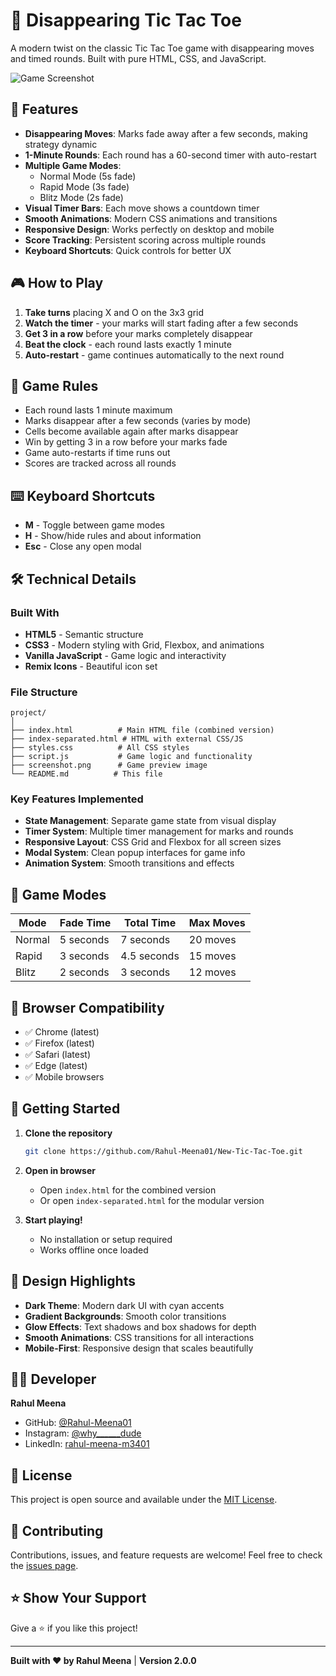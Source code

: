 # 🎯 Disappearing Tic Tac Toe

A modern twist on the classic Tic Tac Toe game with disappearing moves and timed rounds. Built with pure HTML, CSS, and JavaScript.

![Game Screenshot](screenshot.png)

## 🚀 Features

- **Disappearing Moves**: Marks fade away after a few seconds, making strategy dynamic
- **1-Minute Rounds**: Each round has a 60-second timer with auto-restart
- **Multiple Game Modes**: 
  - Normal Mode (5s fade)
  - Rapid Mode (3s fade) 
  - Blitz Mode (2s fade)
- **Visual Timer Bars**: Each move shows a countdown timer
- **Smooth Animations**: Modern CSS animations and transitions
- **Responsive Design**: Works perfectly on desktop and mobile
- **Score Tracking**: Persistent scoring across multiple rounds
- **Keyboard Shortcuts**: Quick controls for better UX

## 🎮 How to Play

1. **Take turns** placing X and O on the 3x3 grid
2. **Watch the timer** - your marks will start fading after a few seconds
3. **Get 3 in a row** before your marks completely disappear
4. **Beat the clock** - each round lasts exactly 1 minute
5. **Auto-restart** - game continues automatically to the next round

## 🎯 Game Rules

- Each round lasts 1 minute maximum
- Marks disappear after a few seconds (varies by mode)
- Cells become available again after marks disappear
- Win by getting 3 in a row before your marks fade
- Game auto-restarts if time runs out
- Scores are tracked across all rounds

## ⌨️ Keyboard Shortcuts

- **M** - Toggle between game modes
- **H** - Show/hide rules and about information
- **Esc** - Close any open modal

## 🛠️ Technical Details

### Built With
- **HTML5** - Semantic structure
- **CSS3** - Modern styling with Grid, Flexbox, and animations
- **Vanilla JavaScript** - Game logic and interactivity
- **Remix Icons** - Beautiful icon set

### File Structure
```
project/
│
├── index.html          # Main HTML file (combined version)
├── index-separated.html # HTML with external CSS/JS
├── styles.css          # All CSS styles
├── script.js           # Game logic and functionality
├── screenshot.png      # Game preview image
└── README.md          # This file
```

### Key Features Implemented
- **State Management**: Separate game state from visual display
- **Timer System**: Multiple timer management for marks and rounds
- **Responsive Layout**: CSS Grid and Flexbox for all screen sizes
- **Modal System**: Clean popup interfaces for game info
- **Animation System**: Smooth transitions and effects

## 🌟 Game Modes

| Mode | Fade Time | Total Time | Max Moves |
|------|-----------|------------|-----------|
| Normal | 5 seconds | 7 seconds | 20 moves |
| Rapid | 3 seconds | 4.5 seconds | 15 moves |
| Blitz | 2 seconds | 3 seconds | 12 moves |

## 📱 Browser Compatibility

- ✅ Chrome (latest)
- ✅ Firefox (latest)
- ✅ Safari (latest)
- ✅ Edge (latest)
- ✅ Mobile browsers

## 🚀 Getting Started

1. **Clone the repository**
   ```bash
   git clone https://github.com/Rahul-Meena01/New-Tic-Tac-Toe.git
   ```

2. **Open in browser**
   - Open `index.html` for the combined version
   - Or open `index-separated.html` for the modular version

3. **Start playing!**
   - No installation or setup required
   - Works offline once loaded

## 🎨 Design Highlights

- **Dark Theme**: Modern dark UI with cyan accents
- **Gradient Backgrounds**: Smooth color transitions
- **Glow Effects**: Text shadows and box shadows for depth
- **Smooth Animations**: CSS transitions for all interactions
- **Mobile-First**: Responsive design that scales beautifully

## 👨‍💻 Developer

**Rahul Meena**
- GitHub: [@Rahul-Meena01](https://github.com/Rahul-Meena01)
- Instagram: [@why______dude](https://instagram.com/why______dude)
- LinkedIn: [rahul-meena-m3401](https://linkedin.com/in/rahul-meena-m3401)

## 📄 License

This project is open source and available under the [MIT License](LICENSE).

## 🤝 Contributing

Contributions, issues, and feature requests are welcome! Feel free to check the [issues page](https://github.com/Rahul-Meena01/New-Tic-Tac-Toe/issues).

## ⭐ Show Your Support

Give a ⭐️ if you like this project!

---

**Built with ❤️ by Rahul Meena** | **Version 2.0.0**
